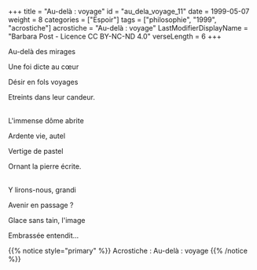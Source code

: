 +++
title = "Au-delà : voyage"
id = "au_dela_voyage_11"
date = 1999-05-07
weight = 8
categories = ["Espoir"]
tags = ["philosophie", "1999", "acrostiche"]
acrostiche = "Au-delà : voyage"
LastModifierDisplayName = "Barbara Post - Licence CC BY-NC-ND 4.0"
verseLength = 6
+++

Au-delà des mirages

Une foi dicte au cœur

Désir en fols voyages

Etreints dans leur candeur.

 \
L'immense dôme abrite

Ardente vie, autel

Vertige de pastel

Ornant la pierre écrite.

 \
Y lirons-nous, grandi

Avenir en passage ?

Glace sans tain, l'image

Embrassée entendit...

{{% notice style="primary" %}}
Acrostiche : Au-delà : voyage
{{% /notice %}}
